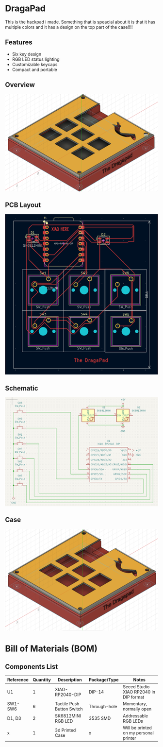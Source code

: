 # DragaPad
This is the hackpad i made. Something that is speacial about it is that it has multiple colors and it has a design on the top part of the case!!!!

## Features
- Six key design
- RGB LED status lighting
- Customizable keycaps
- Compact and portable

## Overview
![Overall View](Assets/overview.png)

## PCB Layout
![PCB Layout](Assets/pcb.png)

## Schematic
![Schematic](Assets/schematic.png)

## Case
![Case](Assets/case.png)

# Bill of Materials (BOM)
## Components List

| Reference | Quantity | Description | Package/Type | Notes |
|-----------|----------|-------------|--------------|-------|
| U1 | 1 | XIAO-RP2040-DIP | DIP-14 | Seeed Studio XIAO RP2040 in DIP format |
| SW1-SW6 | 6 | Tactile Push Button Switch | Through-hole | Momentary, normally open |
| D1, D3 | 2 | SK6812MINI RGB LED | 3535 SMD | Addressable RGB LEDs |
| x | 1 | 3d Printed Case | x | Will be printed on my personal printer |